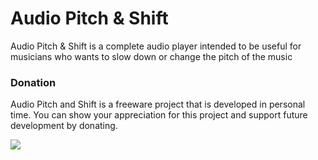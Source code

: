 <div data-type="ad" data-publisher="fstarred.github.io" data-format="728x90" data-zone="audiopitchshift" data-tags="music%2caudio%2cmedia%2cplayer"></div> 

# Audio Pitch &amp; Shift
Audio Pitch &amp; Shift is a complete audio player intended to be useful for musicians who wants to slow down or change the pitch of the music

### Donation
Audio Pitch and Shift is a freeware project that is developed in personal time. You can show your appreciation for this project and support future development by donating.

[![](https://camo.githubusercontent.com/f896f7d176663a1559376bb56aac4bdbbbe85ed1/68747470733a2f2f7777772e70617970616c6f626a656374732e636f6d2f656e5f55532f692f62746e2f62746e5f646f6e61746543435f4c472e676966)](https://www.paypal.me/FabrizioStellato/5)
